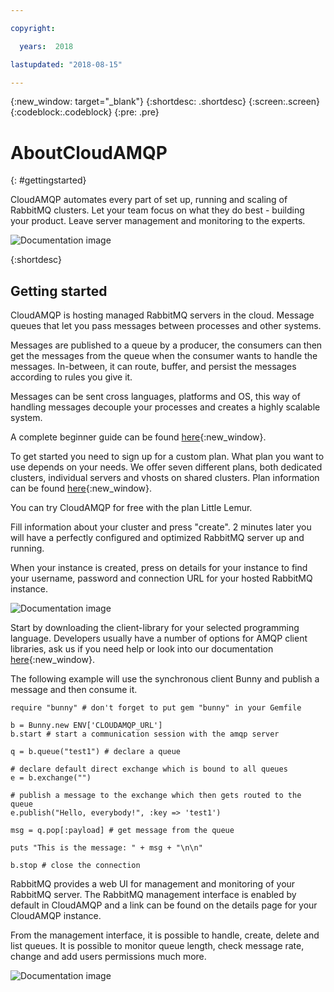 ```yaml
---

copyright:

  years:  2018

lastupdated: "2018-08-15"

---
```


{:new_window: target="_blank"}
{:shortdesc: .shortdesc}
{:screen:.screen}
{:codeblock:.codeblock}
{:pre: .pre}

# AboutCloudAMQP
{: #gettingstarted}

CloudAMQP automates every part of set up, running and scaling of RabbitMQ clusters. Let your team focus on what they do best - building your product. Leave server management and monitoring to the experts.

![Documentation image](https://mp.s81c.com/8034F2C/dal05/v1/AUTH_db1cfc7b-a055-460b-9274-1fd3f11fe689/markdownBuilder_image_/camqp_3fd350bd-8e7d-4181-87c6-c4adb23bea0a.png)



{:shortdesc}

## Getting started

CloudAMQP is hosting managed RabbitMQ servers in the cloud. Message queues that let you pass messages between processes and other systems. 

Messages are published to a queue by a producer, the consumers can then get the messages from the queue when the consumer wants to handle the messages. In-between, it can route, buffer, and persist the messages according to rules you give it. 

Messages can be sent cross languages, platforms and OS, this way of handling messages decouple your processes and creates a highly scalable system. 

A complete beginner guide can be found [here](https://www.cloudamqp.com/blog/2015-05-18-part1-rabbitmq-for-beginners-what-is-rabbitmq.html){:new_window}.

To get started you need to sign up for a custom plan. What plan you want to use depends on your needs. We offer seven different plans, both dedicated clusters, individual servers and vhosts on shared clusters. Plan information can be found [here](https://www.cloudamqp.com/plans.html){:new_window}.

You can try CloudAMQP for free with the plan Little Lemur.

Fill information about your cluster and press "create". 2 minutes later you will have a perfectly configured and optimized RabbitMQ server up and running.

When your instance is created, press on details for your instance to find your username, password and connection URL for your hosted RabbitMQ instance.

![Documentation image](https://mp.s81c.com/8034F2C/dal05/v1/AUTH_db1cfc7b-a055-460b-9274-1fd3f11fe689/markdownBuilder_image_/new-instance-details-mini_5467dd57-0a48-4138-9c89-431736f42a1a.jpg)

Start by downloading the client-library for your selected programming language. Developers usually have a number of options for AMQP client libraries, ask us if you need help or look into our documentation [here](https://www.cloudamqp.com/docs/index.html){:new_window}. 

The following example will use the synchronous client Bunny and publish a message and then consume it.
~~~~
require "bunny" # don't forget to put gem "bunny" in your Gemfile

b = Bunny.new ENV['CLOUDAMQP_URL']
b.start # start a communication session with the amqp server

q = b.queue("test1") # declare a queue

# declare default direct exchange which is bound to all queues
e = b.exchange("")

# publish a message to the exchange which then gets routed to the queue
e.publish("Hello, everybody!", :key => 'test1')

msg = q.pop[:payload] # get message from the queue

puts "This is the message: " + msg + "\n\n"

b.stop # close the connection
~~~~

RabbitMQ provides a web UI for management and monitoring of your RabbitMQ server. The RabbitMQ management interface is enabled by default in CloudAMQP and a link can be found on the details page for your CloudAMQP instance. 

From the management interface, it is possible to handle, create, delete and list queues. It is possible to monitor queue length, check message rate, change and add users permissions much more.

![Documentation image](https://mp.s81c.com/8034F2C/dal05/v1/AUTH_db1cfc7b-a055-460b-9274-1fd3f11fe689/markdownBuilder_image_/new-rabbitmq-manager-mini_17c9ba7f-a4f1-4687-bb81-a6a68e3fba2f.jpg)

